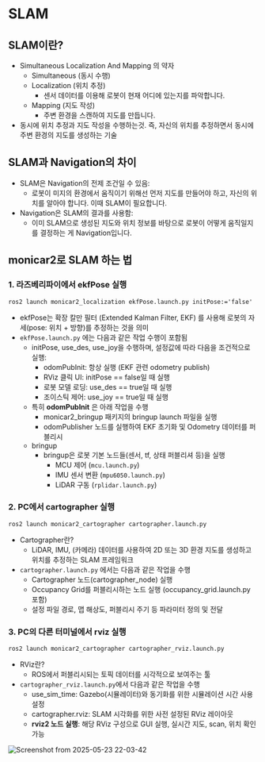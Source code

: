 # SLAM
## SLAM이란?
- Simultaneous Localization And Mapping 의 약자
  - Simultaneous (동시 수행)
  - Localization (위치 추정)
    - 센서 데이터를 이용해 로봇이 현재 어디에 있는지를 파악합니다.
  - Mapping (지도 작성)
    - 주변 환경을 스캔하여 지도를 만듭니다.
- 동시에 위치 추정과 지도 작성을 수행하는것. 즉, 자신의 위치를 추정하면서 동시에 주변 환경의 지도를 생성하는 기술

## SLAM과 Navigation의 차이
- SLAM은 Navigation의 전제 조건일 수 있음:
  - 로봇이 미지의 환경에서 움직이기 위해선 먼저 지도를 만들어야 하고, 자신의 위치를 알아야 합니다. 이때 SLAM이 필요합니다.
- Navigation은 SLAM의 결과를 사용함:
  - 이미 SLAM으로 생성된 지도와 위치 정보를 바탕으로 로봇이 어떻게 움직일지를 결정하는 게 Navigation입니다.
 
## monicar2로 SLAM 하는 법
### 1. 라즈베리파이에서 ekfPose 실행
```shell
ros2 launch monicar2_localization ekfPose.launch.py initPose:='false'
```
- ekfPose는 확장 칼만 필터 (Extended Kalman Filter, EKF) 를 사용해 로봇의 자세(pose: 위치 + 방향)를 추정하는 것을 의미
- `ekfPose.launch.py` 에는 다음과 같은 작업 수행이 포함됨
  - initPose, use_des, use_joy을 수행하며, 설정값에 따라 다음을 조건적으로 실행:
    - odomPubInit: 항상 실행 (EKF 관련 odometry publish)
    - RViz 클릭 UI: initPose == false일 때 실행
    - 로봇 모델 로딩: use_des == true일 때 실행
    - 조이스틱 제어: use_joy == true일 때 실행
  - 특히 **odomPubInit** 은 아래 작업을 수행
    - monicar2_bringup 패키지의 bringup launch 파일을 실행 
    - odomPublisher 노드를 실행하여 EKF 초기화 및 Odometry 데이터를 퍼블리시
  - bringup
    - bringup은 로봇 기본 노드들(센서, tf, 상태 퍼블리셔 등)을 실행
      - MCU 제어 (`mcu.launch.py`)
      - IMU 센서 변환 (`mpu6050.launch.py`)
      - LiDAR 구동 (`rplidar.launch.py`)

### 2. PC에서 cartographer 실행
 ```shell
 ros2 launch monicar2_cartographer cartographer.launch.py
 ```
   - Cartographer란?
     - LiDAR, IMU, (카메라) 데이터를 사용하여 2D 또는 3D 환경 지도를 생성하고 위치를 추정하는 SLAM 프레임워크
   - `cartographer.launch.py` 에서는 다음과 같은 작업을 수행
     - Cartographer 노드(cartographer_node) 실행
     - Occupancy Grid를 퍼블리시하는 노드 실행 (occupancy_grid.launch.py 포함)
     - 설정 파일 경로, 맵 해상도, 퍼블리시 주기 등 파라미터 정의 및 전달

### 3. PC의 다른 터미널에서 rviz 실행
```shell
ros2 launch monicar2_cartographer cartographer_rviz.launch.py
```
- RViz란?
  - ROS에서 퍼블리시되는 토픽 데이터를 시각적으로 보여주는 툴
- `cartographer_rviz.launch.py`에서 다음과 같은 작업을 수행
  - use_sim_time: Gazebo(시뮬레이터)와 동기화를 위한 시뮬레이션 시간 사용 설정
  - cartographer.rviz: SLAM 시각화를 위한 사전 설정된 RViz 레이아웃
  - **rviz2 노드 실행**: 해당 RViz 구성으로 GUI 실행, 실시간 지도, scan, 위치 확인 가능

![Screenshot from 2025-05-23 22-03-42](https://github.com/user-attachments/assets/04d78ca6-6b1d-4fdd-a7f7-64d45c366c9d)

